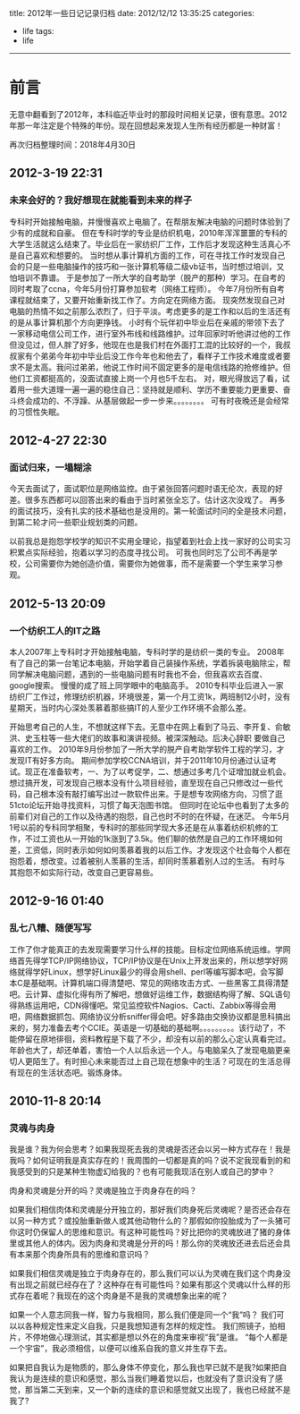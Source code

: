 title: 2012年一些日记记录归档
date: 2012/12/12 13:35:25
categories:
- life
tags:
- life

---

# 前言
无意中翻看到了2012年，本科临近毕业时的那段时间相关记录，很有意思。2012年那一年注定是个特殊的年份。现在回想起来发现人生所有经历都是一种财富！

再次归档整理时间：2018年4月30日

## 2012-3-19 22:31
### 未来会好的？我好想现在就能看到未来的样子

专科时开始接触电脑，并慢慢喜欢上电脑了。在帮朋友解决电脑的问题时体验到了少有的成就和自豪。
但在专科时学的专业是纺织机电，2010年浑浑噩噩的专科的大学生活就这么结束了。毕业后在一家纺织厂工作，工作后才发现这种生活真心不是自己喜欢和想要的。
当时想从事计算机方面的工作，可在寻找工作时发现自己会的只是一些电脑操作的技巧和一张计算机等级二级vb证书，当时想过培训，又怕培训不靠谱。
于是参加了一所大学的自考助学（脱产的那种）学习。在自考的同时考取了ccna，今年5月份打算参加软考（网络工程师）。
今年7月份所有自考课程就结束了，又要开始重新找工作了。方向定在网络方面。
现突然发现自己对电脑的热情不如之前那么浓烈了，归于平淡。考虑更多的是工作和以后的生活还有的是从事计算机那个方向更挣钱。
小时有个玩伴初中毕业后在亲戚的带领下去了一家移动电信公司工作，进行室外布线和线路维护。过年回家时听他讲过他的工作但没见过，但人胖了好多，他现在也是我们村在外面打工混的比较好的一个，我叔叔家有个弟弟今年初中毕业后没工作今年也和他去了，看样子工作技术难度或者要求不是太高。我问过弟弟，他说工作时间不固定更多的是电信线路的抢修维护。但他们工资都挺高的，没面试直接上岗一个月也5千左右。
对，眼光得放远了看，试着用一些大道理一遍一遍的稳住自己：坚持就是顺利、学历不重要能力更重要、奋斗终会成功的、不浮躁、从基层做起一步一步来。。。。。。。。
可有时夜晚还是会经常的习惯性失眠。

##  2012-4-27 22:30
### 面试归来，一塌糊涂

今天去面试了，面试职位是网络监控。由于紧张回答问题时语无伦次，表现的好差。很多东西都可以回答出来的看由于当时紧张全忘了。估计这次没戏了。
再多的面试技巧，没有扎实的技术基础也是没用的。第一轮面试时问的全是技术问题，到第二轮才问一些职业规划类的问题。

以前我总是抱怨学校学的知识不实用全理论，指望着到社会上找一家好的公司实习积累点实际经验，抱着以学习的态度寻找公司。
可我也同时忘了公司不再是学校，公司需要你为她创造价值，需要你为她做事，而不是需要一个学生来学习参观。

## 2012-5-13 20:09
### 一个纺织工人的IT之路

本人2007年上专科时才开始接触电脑，专科时学的是纺织一类的专业。
2008年有了自己的第一台笔记本电脑，开始学着自己装操作系统，学着拆装电脑除尘，帮同学解决电脑问题，遇到的一些电脑问题有时我也不会，但我喜欢去百度、google搜索。
慢慢的成了班上同学眼中的电脑高手。
2010专科毕业后进入一家纺织厂工作过，修理纺织机器，环境很差，第一个月工资1k，两班制12小时，没有星期天，当时内心深处羡慕着那些搞IT的人至少工作环境不会那么差。


开始思考自己的人生，不想就这样下去。无意中在网上看到了马云、李开复、俞敏洪、史玉柱等一些大佬们的故事和演讲视频。被深深触动。后决心辞职 要做自己喜欢的工作。
2010年9月份参加了一所大学的脱产自考助学软件工程的学习，才发现IT有好多方向。
期间参加学校CCNA培训，并于2011年10月份通过认证考试。现正在准备软考，一、为了以考促学，二、想通过多考几个证增加就业机会。
想过搞开发，可发现自己根本没有什么项目经验，直至现在自己只修改过一些代码，自己根本没有敲打编写出过一款软件出来。于是想专攻网络方向，习惯了逛51cto论坛开始寻找资料，习惯了每天泡图书馆。
但同时在论坛中也看到了太多的前辈们对自己的工作以及待遇的抱怨，自己也时不时的在怀疑，在迷茫。
今年5月1号以前的专科同学相聚，专科时的那些同学现大多还是在从事着纺织机修的工作，不过工资也从一开始的1k涨到了3.5k。他们聊的依然是自己的工作环境如何差，工资低，同时表示如何如何羡慕着我的以后工作。才发现这个社会每个人都在抱怨着，想改变。过着被别人羡慕的生活，却同时羡慕着别人过的生活。
有时与其抱怨不如实际行动，改变自己更容易些。

## 2012-9-16 01:40
### 乱七八糟、随便写写

工作了你才能真正的去发现需要学习什么样的技能。目标定位网络系统运维。学网络首先得学TCP/IP网络协议，TCP/IP协议是在Unix上开发出来的，所以想学好网络就得学好Linux，想学好Linux最少的得会用shell、perl等编写脚本吧，会写脚本C是基础啊。计算机端口得清楚吧、常见的网络攻击方式、一些黑客工具得清楚吧。云计算、虚拟化得有所了解吧，想做好运维工作，数据结构得了解、SQL语句得熟练运用吧，CDN得懂吧。常见监控软件Nagios、Cacti、Zabbix等得会用吧，网络数据抓包、网络协议分析sniffer得会吧。好多路由交换协议都是思科搞出来的，努力准备去考个CCIE。英语是一切基础的基础啊。。。。。。。。。该行动了，不能停留在原地徘徊，资料教程是下载了不少，却没有以前的那么心定认真看完过。年龄也大了，却还单着，害怕一个人以后永远一个人。与电脑呆久了发现电脑更亲切人更陌生了。有时担心未来能否过上自己现在想象中的生活？可现在的生活总得有现在的生活状态吧。锻炼身体。

## 2010-11-8 20:14
### 灵魂与肉身

我是谁？我为何会思考？如果我现死去我的灵魂是否还会以另一种方式存在！我是我吗？如何证明我是真实存在的！我周围的一切都是真的吗？说不定我现看到的和我感受到的只是某种生物虚幻给我的？也有可能我现活在别人或自己的梦中？

肉身和灵魂是分开的吗？灵魂是独立于肉身存在的吗？

如果我们相信肉体和灵魂是分开独立的，那好我们肉身死后灵魂呢？是否还会存在以另一种方式？或投胎重新做人或其他动物什么的？那假如你投胎成为了一头猪可你这时仍保留人的思维和意识。有这种可能性吗？好比把你的灵魂放进了猪的身体里或其他人的体内。因为肉身和灵魂是分开的吗！那么你的灵魂放还进去后还会具有本来那个肉身所具有的思维和意识吗？

如果我们相信灵魂是独立于肉身存在的，那么我们可以认为灵魂在我们这个肉身没有出现之前就已经存在了？这种存在有可能性吗？如果有那这个灵魂以什么样的形式存在着呢？我现在的这个肉身是不是我的灵魂想象出来的呢？

如果一个人意志同我一样，智力与我相同，那么我们便是同一个“我”吗？
我们可以以各种规定性来定义自我，只是我想知道有怎样的规定性。
我们照镜子，拍相片，不停地做心理测试，其实都是想以外在的角度来审视“我”是谁。
“每个人都是一个宇宙”，我必须相信，以便可以维系自我的意义并生存下去。

如果把自我认为是物质的，那么身体不停变化，那么我也早已就不是我?如果把自我认为是连续的意识和感觉，那么当我们睡着觉以后，也就没有了意识没有了感觉，那当第二天到来，又一个新的连续的意识和感觉就又出现了，我也已经就不是我了?

